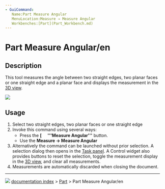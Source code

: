 ```yaml
---
- GuiCommand:
   Name:Part Measure Angular
   MenuLocation:Measure → Measure Angular‏‎
   Workbenches:[Part](Part_Workbench.md)
---
```


# Part Measure Angular/en

## Description

This tool measures the angle between two straight edges, two planar faces or one straight edge and a planar face and displays the measurement in the [3D view](3D_view.md).

![](images/MeasureAngular1.PNG )

## Usage

1.  Select two straight edges, two planar faces or one straight edge
2.  Invoke this command using several ways:
    -   Press the **[<img src=images/Part_Measure_Angular.svg style="width:16px"> '''Measure Angular‏‎'''** button.
    -   Use the **Measure → Measure Angular‏‎**
3.  Alternatively the command can be launched without prior selection. A selection dialog then opens in the [Task panel](Task_panel.md). A Control widget also provides buttons to reset the selection, toggle the measurement display in the [3D view](3D_view.md), and clear all measurements.
4.  Measurements are automatically discarded when closing the document.



---
![](images/Right_arrow.png) [documentation index](../README.md) > [Part](Part_Workbench.md) > Part Measure Angular/en
